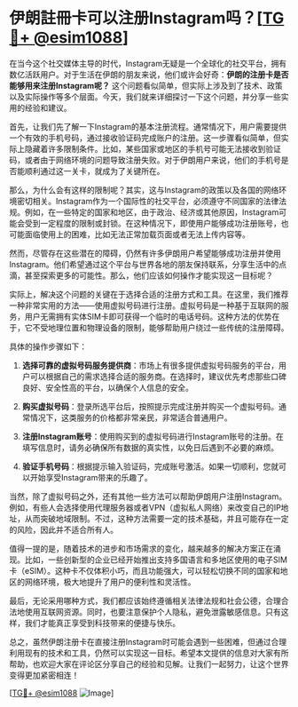 # 伊朗註冊卡可以注册Instagram吗？[[TG💪+ @esim1088](https://t.me/s/esim1088)]

在当今这个社交媒体主导的时代，Instagram无疑是一个全球化的社交平台，拥有数亿活跃用户。对于生活在伊朗的朋友来说，他们或许会好奇：**伊朗的注册卡是否能够用来注册Instagram呢？** 这个问题看似简单，但实际上涉及到了技术、政策以及实际操作等多个层面。今天，我们就来详细探讨一下这个问题，并分享一些实用的经验和建议。

首先，让我们先了解一下Instagram的基本注册流程。通常情况下，用户需要提供一个有效的手机号码，通过接收验证码完成账户的注册。这一步骤看似简单，但实际上隐藏着许多限制条件。比如，某些国家或地区的手机号可能无法接收到验证码，或者由于网络环境的问题导致注册失败。对于伊朗用户来说，他们的手机号是否能顺利通过这一关卡，就成为了关键所在。

那么，为什么会有这样的限制呢？其实，这与Instagram的政策以及各国的网络环境密切相关。Instagram作为一个国际性的社交平台，必须遵守不同国家的法律法规。例如，在一些特定的国家和地区，由于政治、经济或其他原因，Instagram可能会受到一定程度的限制或封锁。在这种情况下，即使用户能够成功注册账号，也可能面临使用上的困难，比如无法正常加载页面或者无法上传内容等。

然而，尽管存在这些潜在的障碍，仍然有许多伊朗用户希望能够成功注册并使用Instagram。他们希望通过这个平台与世界各地的朋友保持联系，分享生活中的点滴，甚至探索更多的可能性。那么，他们应该如何操作才能实现这一目标呢？

实际上，解决这个问题的关键在于选择合适的注册方式和工具。在这里，我们推荐一种非常实用的方法——使用虚拟号码进行注册。虚拟号码是一种基于互联网的服务，用户无需拥有实体SIM卡即可获得一个临时的电话号码。这种方法的优势在于，它不受地理位置和物理设备的限制，能够帮助用户绕过一些传统的注册障碍。

具体的操作步骤如下：

1. **选择可靠的虚拟号码服务提供商**：市场上有很多提供虚拟号码服务的平台，用户可以根据自己的需求选择合适的服务商。在选择时，建议优先考虑那些口碑良好、安全性高的平台，以确保个人信息的安全。

2. **购买虚拟号码**：登录所选平台后，按照提示完成注册并购买一个虚拟号码。通常情况下，这类服务的价格都非常亲民，非常适合普通用户。

3. **注册Instagram账号**：使用购买到的虚拟号码进行Instagram账号的注册。在填写信息时，请务必确保所有数据的真实性，以免日后遇到不必要的麻烦。

4. **验证手机号码**：根据提示输入验证码，完成账号激活。如果一切顺利，您就可以开始享受Instagram带来的乐趣了。

当然，除了虚拟号码之外，还有其他一些方法可以帮助伊朗用户注册Instagram。例如，有些人会选择使用代理服务器或者VPN（虚拟私人网络）来改变自己的IP地址，从而突破地域限制。不过，这种方法需要一定的技术基础，并且可能存在一定的风险，因此并不适合所有人。

值得一提的是，随着技术的进步和市场需求的变化，越来越多的解决方案正在涌现。比如，一些创新型的企业已经开始推出支持多国语言和多地区使用的电子SIM卡（eSIM）。这种卡不仅体积小巧，而且功能强大，可以轻松切换不同的国家和地区的网络环境，极大地提升了用户的便利性和灵活性。

最后，无论采用哪种方式，我们都应该始终遵循相关法律法规和社会公德，合理合法地使用互联网资源。同时，也要注意保护个人隐私，避免泄露敏感信息。只有这样，我们才能真正享受到科技带来的便捷与快乐。

总之，虽然伊朗注册卡在直接注册Instagram时可能会遇到一些困难，但通过合理利用现有的技术和工具，仍然可以实现这一目标。希望本文提供的信息对大家有所帮助，也欢迎大家在评论区分享自己的经验和见解。让我们一起努力，让这个世界变得更加紧密相连！

[[TG💪+ @esim1088](https://t.me/s/esim1088) ![Image](https://i.postimg.cc/4NQfJmqS/Snipaste-2025-05-13-00-14-12.png)]